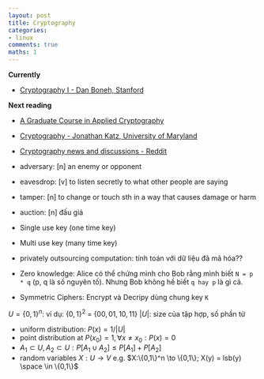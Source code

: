 ```yaml
---
layout: post
title: Cryptography
categories:
- linux
comments: true
maths: 1
---
```

**Currently**
- [Cryptography I - Dan Boneh, Stanford](https://www.coursera.org/learn/crypto)

**Next reading**
- [A Graduate Course in Applied Cryptography](https://toc.cryptobook.us/)
- [Cryptography - Jonathan Katz, University of Maryland](https://www.coursera.org/learn/cryptography)
- [Cryptography news and discussions - Reddit](https://www.reddit.com/r/crypto/wiki/index)

- adversary: [n] an enemy or opponent
- eavesdrop: [v] to listen secretly to what other people are saying
- tamper: [n] to change or touch sth in a way that causes damage or harm
- auction: [n] đấu giá 
- Single use key (one time key)
- Multi use key (many time key)
- privately outsourcing computation: tính toán với dữ liệu đã mã hóa??
- Zero knowledge: Alice có thể chứng mình cho Bob rằng mình biết `N = p * q` (p, q là số nguyên tố). Nhưng Bob không hề biết `q hay p` là gì cả.
- Symmetric Ciphers: Encrypt và Decripy dùng chung key `K`

$U = \{0,1\}^n$: ví dụ: $\{0,1\}^2$ = $\{00, 01, 10, 11\}$
$\vert U \vert$: size của tập hợp, số phần tử 
- uniform distribution: $P(x) = 1/\vert U \vert$
- point distribution at $P(x_0) = 1, \forall x\neq x_0: P(x) = 0$
- $A_1 \subset U, A_2 \subset U: P[A_1 \cup A_2] \leq P[A_1] + P[A_2]$
- random variables $X:U \to V$ e.g. $X:\{0,1\}^n \to \{0,1\}; X(y) = lsb(y) \space \in \{0,1\}$